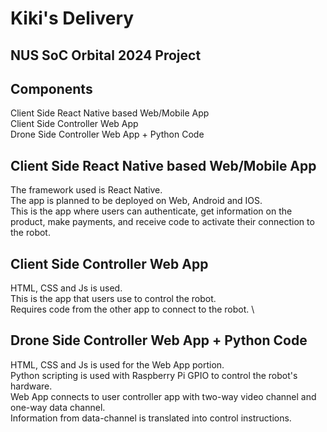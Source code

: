 # Kiki's Delivery
## NUS SoC Orbital 2024 Project

## Components
Client Side React Native based Web/Mobile App \
Client Side Controller Web App \
Drone Side Controller Web App + Python Code 

## Client Side React Native based Web/Mobile App
The framework used is React Native. \
The app is planned to be deployed on Web, Android and IOS. \
This is the app where users can authenticate, get information on the product, make payments, and receive code to activate their connection to the robot.

## Client Side Controller Web App
HTML, CSS and Js is used. \
This is the app that users use to control the robot.  
Requires code from the other app to connect to the robot. \

## Drone Side Controller Web App + Python Code 
HTML, CSS and Js is used for the Web App portion. \
Python scripting is used with Raspberry Pi GPIO to control the robot's hardware. \
Web App connects to user controller app with two-way video channel and one-way data channel. \
Information from data-channel is translated into control instructions.
